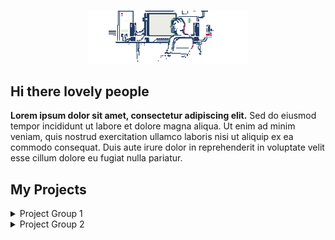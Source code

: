 ###

<p align="center">
   <img src="https://github.com/hen-lima/hen-lima/blob/main/ezgif.com-resize.gif" width="256"/> 
  
## Hi there lovely people
   
  **Lorem ipsum dolor sit amet, consectetur adipiscing elit.** Sed do eiusmod tempor incididunt ut labore et dolore magna aliqua. Ut enim ad minim veniam, quis nostrud exercitation ullamco laboris nisi ut aliquip ex ea commodo consequat. Duis aute irure dolor in reprehenderit in voluptate velit esse cillum dolore eu fugiat nulla pariatur.
  

## My Projects


<details>
  <summary>Project Group 1</summary>

  - [Project 1](https://github.com/yourusername/project1)
  - [Project 2](https://github.com/yourusername/project2)
</details>

<details>
  <summary>Project Group 2</summary>

  - [Project 3](https://github.com/yourusername/project3)
  - [Project 4](https://github.com/yourusername/project4)
</details>  
